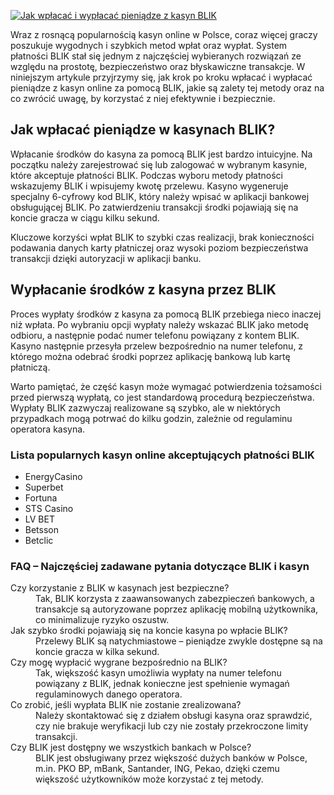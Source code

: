 [![Jak wpłacać i wypłacać pieniądze z kasyn BLIK](https://123-caf.pages.dev/gitsignup.png)](https://vrmoo.ru/Bt82HjjY)

<p>Wraz z rosnącą popularnością kasyn online w Polsce, coraz więcej graczy poszukuje wygodnych i szybkich metod wpłat oraz wypłat. System płatności BLIK stał się jednym z najczęściej wybieranych rozwiązań ze względu na prostotę, bezpieczeństwo oraz błyskawiczne transakcje. W niniejszym artykule przyjrzymy się, jak krok po kroku wpłacać i wypłacać pieniądze z kasyn online za pomocą BLIK, jakie są zalety tej metody oraz na co zwrócić uwagę, by korzystać z niej efektywnie i bezpiecznie.</p>  <h2>Jak wpłacać pieniądze w kasynach BLIK?</h2> <p>Wpłacanie środków do kasyna za pomocą BLIK jest bardzo intuicyjne. Na początku należy zarejestrować się lub zalogować w wybranym kasynie, które akceptuje płatności BLIK. Podczas wyboru metody płatności wskazujemy BLIK i wpisujemy kwotę przelewu. Kasyno wygeneruje specjalny 6-cyfrowy kod BLIK, który należy wpisać w aplikacji bankowej obsługującej BLIK. Po zatwierdzeniu transakcji środki pojawiają się na koncie gracza w ciągu kilku sekund.</p> <p>Kluczowe korzyści wpłat BLIK to szybki czas realizacji, brak konieczności podawania danych karty płatniczej oraz wysoki poziom bezpieczeństwa transakcji dzięki autoryzacji w aplikacji banku.</p>  <h2>Wypłacanie środków z kasyna przez BLIK</h2> <p>Proces wypłaty środków z kasyna za pomocą BLIK przebiega nieco inaczej niż wpłata. Po wybraniu opcji wypłaty należy wskazać BLIK jako metodę odbioru, a następnie podać numer telefonu powiązany z kontem BLIK. Kasyno następnie przesyła przelew bezpośrednio na numer telefonu, z którego można odebrać środki poprzez aplikację bankową lub kartę płatniczą.</p> <p>Warto pamiętać, że część kasyn może wymagać potwierdzenia tożsamości przed pierwszą wypłatą, co jest standardową procedurą bezpieczeństwa. Wypłaty BLIK zazwyczaj realizowane są szybko, ale w niektórych przypadkach mogą potrwać do kilku godzin, zależnie od regulaminu operatora kasyna.</p>  <h3>Lista popularnych kasyn online akceptujących płatności BLIK</h3> <ul>   <li>EnergyCasino</li>   <li>Superbet</li>   <li>Fortuna</li>   <li>STS Casino</li>   <li>LV BET</li>   <li>Betsson</li>   <li>Betclic</li> </ul>  <h3>FAQ – Najczęściej zadawane pytania dotyczące BLIK i kasyn</h3> <dl>   <dt>Czy korzystanie z BLIK w kasynach jest bezpieczne?</dt>   <dd>Tak, BLIK korzysta z zaawansowanych zabezpieczeń bankowych, a transakcje są autoryzowane poprzez aplikację mobilną użytkownika, co minimalizuje ryzyko oszustw.</dd>    <dt>Jak szybko środki pojawiają się na koncie kasyna po wpłacie BLIK?</dt>   <dd>Przelewy BLIK są natychmiastowe – pieniądze zwykle dostępne są na koncie gracza w kilka sekund.</dd>    <dt>Czy mogę wypłacić wygrane bezpośrednio na BLIK?</dt>   <dd>Tak, większość kasyn umożliwia wypłaty na numer telefonu powiązany z BLIK, jednak konieczne jest spełnienie wymagań regulaminowych danego operatora.</dd>    <dt>Co zrobić, jeśli wypłata BLIK nie zostanie zrealizowana?</dt>   <dd>Należy skontaktować się z działem obsługi kasyna oraz sprawdzić, czy nie brakuje weryfikacji lub czy nie zostały przekroczone limity transakcji.</dd>    <dt>Czy BLIK jest dostępny we wszystkich bankach w Polsce?</dt>   <dd>BLIK jest obsługiwany przez większość dużych banków w Polsce, m.in. PKO BP, mBank, Santander, ING, Pekao, dzięki czemu większość użytkowników może korzystać z tej metody.</dd> </dl>